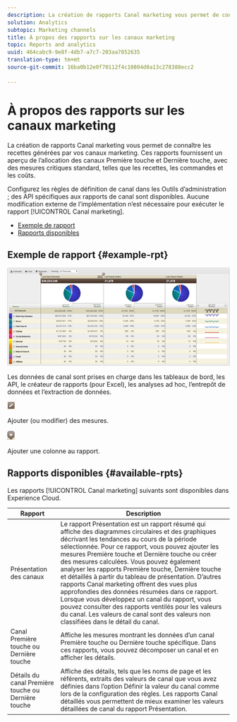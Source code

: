 ```yaml
---
description: La création de rapports Canal marketing vous permet de connaître les recettes générées par vos canaux marketing. Ces rapports fournissent un aperçu de l’allocation des canaux Première touche et Dernière touche, avec des mesures critiques standard, telles que les recettes, les commandes et les coûts.
solution: Analytics
subtopic: Marketing channels
title: À propos des rapports sur les canaux marketing
topic: Reports and analytics
uuid: 464cabc9-9e8f-4db7-a7c7-203aa7852635
translation-type: tm+mt
source-git-commit: 16ba0b12e0f70112f4c10804d0a13c278388ecc2

---
```



# À propos des rapports sur les canaux marketing

La création de rapports Canal marketing vous permet de connaître les recettes générées par vos canaux marketing. Ces rapports fournissent un aperçu de l’allocation des canaux Première touche et Dernière touche, avec des mesures critiques standard, telles que les recettes, les commandes et les coûts.

Configurez les règles de définition de canal dans les Outils d’administration ;  des API spécifiques aux rapports de canal sont disponibles. Aucune modification externe de l’implémentation n’est nécessaire pour exécuter le rapport [!UICONTROL Canal marketing].

* [Exemple de rapport](/help/components/c-marketing-channels/c-overview.md)
* [Rapports disponibles](/help/components/c-marketing-channels/c-overview.md)

## Exemple de rapport {#example-rpt}

![](assets/overview.png)

Les données de canal sont prises en charge dans les tableaux de bord, les API, le créateur de rapports (pour Excel), les analyses ad hoc, l’entrepôt de données et l’extraction de données.

![](assets/metric_edit_icon.png)

Ajouter (ou modifier) des mesures.

![](assets/add_column_icon.png)

Ajouter une colonne au rapport.

## Rapports disponibles {#available-rpts}

Les rapports [!UICONTROL Canal marketing] suivants sont disponibles dans Experience Cloud.

| Rapport | Description |
|--- |--- |
| Présentation des canaux | Le rapport Présentation est un rapport résumé qui affiche des diagrammes circulaires et des graphiques décrivant les tendances au cours de la période sélectionnée. Pour ce rapport, vous pouvez ajouter les mesures Première touche et Dernière touche ou créer des mesures calculées. Vous pouvez également analyser les rapports Première touche, Dernière touche et détaillés à partir du tableau de présentation. D’autres rapports Canal marketing offrent des vues plus approfondies des données résumées dans ce rapport.  Lorsque vous développez un canal du rapport, vous pouvez consulter des rapports ventilés pour les valeurs du canal. Les valeurs de canal sont des valeurs non classifiées dans le détail du canal. |
| Canal Première touche ou Dernière touche | Affiche les mesures montrant les données d’un canal Première touche ou Dernière touche spécifique. Dans ces rapports, vous pouvez décomposer un canal et en afficher les détails. |
| Détails du canal Première touche ou Dernière touche | Affiche des détails, tels que les noms de page et les référents, extraits des valeurs de canal que vous avez définies dans l’option Définir la valeur du canal comme lors de la configuration des règles. Les rapports Canal détaillés vous permettent de mieux examiner les valeurs détaillées de canal du rapport Présentation. |
